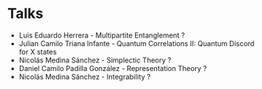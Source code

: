 # Talks

- Luis Eduardo Herrera - Multipartite Entanglement ?
- Julian Camilo Triana Infante - Quantum Correlations II: Quantum Discord for X states 
- Nicolás Medina Sánchez - Simplectic Theory ?
- Daniel Camilo Padilla González - Representation Theory ?
- Nicolás Medina Sánchez - Integrability ?
